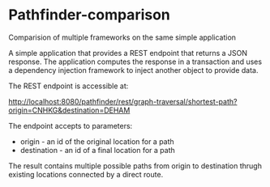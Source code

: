 # Pathfinder-comparison
Comparision of multiple frameworks on the same simple application

A simple application that provides a REST endpoint that returns a JSON response. The application computes the response in a transaction and uses a dependency injection framework to inject another object to provide data.

The REST endpoint is accessible at:

[http://localhost:8080/pathfinder/rest/graph-traversal/shortest-path?origin=CNHKG&destination=DEHAM](http://localhost:8080/pathfinder/rest/graph-traversal/shortest-path?origin=CNHKG&destination=DEHAM)

The endpoint accepts to parameters:

 - origin - an id of the original location for a path
 - destination - an id of a final location for a path

The result contains multiple possible paths from origin to destination thrugh existing locations connected by a direct route.